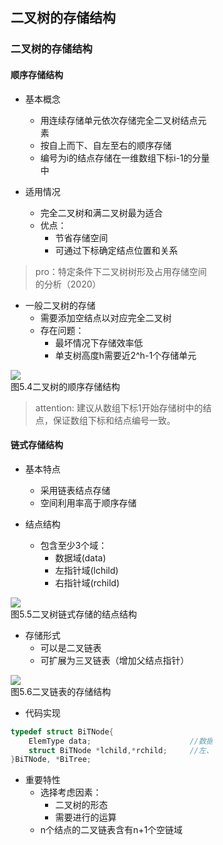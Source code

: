 <div style="float: left; width: 64%; padding: 1%;">

## 二叉树的存储结构  

### 二叉树的存储结构

#### 顺序存储结构

- 基本概念
  - 用连续存储单元依次存储完全二叉树结点元素
  - 按自上而下、自左至右的顺序存储
  - 编号为i的结点存储在一维数组下标i-1的分量中

- 适用情况
  - 完全二叉树和满二叉树最为适合
  - 优点：
    - 节省存储空间
    - 可通过下标确定结点位置和关系

> pro：特定条件下二叉树树形及占用存储空间的分析（2020）  

- 一般二叉树的存储
  - 需要添加空结点以对应完全二叉树
  - 存在问题：
    - 最坏情况下存储效率低
    - 单支树高度h需要近2^h-1个存储单元

![](https://cdn-mineru.openxlab.org.cn/model-mineru/prod/1f9ce9f8887f82c175b169c3e33e125a549ecefdeb97d371167ce7f968695b4a.jpg)  
图5.4二叉树的顺序存储结构  

> attention: 
建议从数组下标1开始存储树中的结点，保证数组下标和结点编号一致。  

#### 链式存储结构

- 基本特点
  - 采用链表结点存储
  - 空间利用率高于顺序存储

- 结点结构
  - 包含至少3个域：
    - 数据域(data)
    - 左指针域(lchild)
    - 右指针域(rchild)

![](https://cdn-mineru.openxlab.org.cn/model-mineru/prod/ee0d9ff6fcf5b36a43fcb3916082d9458841fc02d0057838e76bb0fbd67621ad.jpg)  
图5.5二叉树链式存储的结点结构  

- 存储形式
  - 可以是二叉链表
  - 可扩展为三叉链表（增加父结点指针）

![](https://cdn-mineru.openxlab.org.cn/model-mineru/prod/cc755ffdb13a30c0f9b94e9364d417701c44e786b9f5aaa944f9db48ce9145e5.jpg)  
图5.6二叉链表的存储结构  

- 代码实现

```c
typedef struct BiTNode{
    ElemType data;                      //数据域
    struct BiTNode *lchild,*rchild;     //左、右孩子指针
}BiTNode, *BiTree;
```


- 重要特性
  - 选择考虑因素：
    - 二叉树的形态
    - 需要进行的运算
  - n个结点的二叉链表含有n+1个空链域
</div>
<div style="float: right; width: 26%; padding: 1%;">

</div>
<div style="clear: both;"></div>

